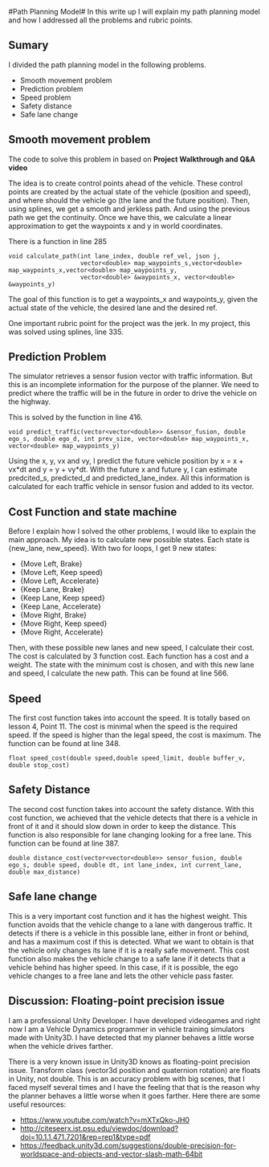 #Path Planning Model#
In this write up I will explain my path planning model and how I addressed all the problems and rubric points.

## Sumary ##
I divided the path planning model in the following problems.

- Smooth movement problem
- Prediction problem
- Speed problem
- Safety distance
- Safe lane change

## Smooth movement problem ##
The code to solve this problem in based on **Project Walkthrough and Q&A video**

The idea is to create control points ahead of the vehicle. These control points are created by the actual state of the vehicle (position and speed), and where should the vehicle go (the lane and the future position).
Then, using splines, we get a smooth and jerkless path. And using the previous path we get the continuity. Once we have this, we calculate a linear approximation to get the waypoints x and y in world coordinates.


There is a function in line 285


```
void calculate_path(int lane_index, double ref_vel, json j,
                    vector<double> map_waypoints_s,vector<double> map_waypoints_x,vector<double> map_waypoints_y,
                    vector<double> &waypoints_x, vector<double> &waypoints_y)
```

The goal of this function is to get a waypoints_x and waypoints_y, given the actual state of the vehicle, the desired lane and the desired ref.


One important rubric point for the project was the jerk. In my project, this was solved using splines, line 335.

## Prediction Problem ##
The simulator retrieves a sensor fusion vector with traffic information. But this is an incomplete information for the purpose of the planner. We need to predict where the traffic will be in the future in order to drive the vehicle on the highway.

This is solved by the function in line 416.
```
void predict_traffic(vector<vector<double>> &sensor_fusion, double ego_s, double ego_d, int prev_size, vector<double> map_waypoints_x, vector<double> map_waypoints_y)
```

Using the x, y, vx and vy, I predict the future vehicle position by x = x + vx\*dt and y = y + vy\*dt. With the future x and future y, I can estimate predcited_s, predicted_d and predicted_lane_index.
All this information is calculated for each traffic vehicle in sensor fusion and added to its vector.

## Cost Function and state machine ##
Before I explain how I solved the other problems, I would like to explain the main approach.
My idea is to calculate new possible states. Each state is {new_lane, new_speed}. With two for loops, I get 9 new states:

- {Move Left, Brake}
- {Move Left, Keep speed}
- {Move Left, Accelerate}
- {Keep Lane, Brake}
- {Keep Lane, Keep speed}
- {Keep Lane, Accelerate}
- {Move Right, Brake}
- {Move Right, Keep speed}
- {Move Right, Accelerate}

Then, with these possible new lanes and new speed, I calculate their cost. 
The cost is calculated by 3 function cost. Each function has a cost and a weight. The state with the minimum cost is chosen, and with this new lane and speed, I calculate the new path. This can be found at line 566.

## Speed ##
The first cost function takes into account the speed. It is totally based on lesson 4, Point 11. The cost is minimal when the speed is the required speed. If the speed is higher than the legal speed, the cost is maximum. The function can be found at line 348.
```
float speed_cost(double speed,double speed_limit, double buffer_v, double stop_cost)
```

## Safety Distance ##
The second cost function takes into account the safety distance. With this cost function, we achieved that the vehicle detects that there is a vehicle in front of it and it should slow down in order to keep the distance. This function is also responsible for lane changing looking for a free lane. This function can be found at line 387.
```
double distance_cost(vector<vector<double>> sensor_fusion, double ego_s, double speed, double dt, int lane_index, int current_lane, double max_distance)
```
## Safe lane change ##
This is a very important cost function and it has the highest weight. This function avoids that the vehicle change to a lane with dangerous traffic. It detects if there is a vehicle in this possible lane, either in front or behind, and has a maximum cost if this is detected. What we want to obtain is that the vehicle only changes its lane if it is a really safe movement. This cost function also makes the vehicle change to a safe lane if it detects that a vehicle behind has higher speed. In this case, if it is possible, the ego vehicle changes to a free lane and lets the other vehicle pass faster.

## Discussion: Floating-point precision issue ##
I am a professional Unity Developer. I have developed videogames and right now I am a Vehicle Dynamics programmer in vehicle training simulators made with Unity3D.
I have detected that my planner behaves a little worse when the vehicle drives farther. 

There is a very known issue in Unity3D knows as floating-point precision issue. Transform class (vector3d position and quaternion rotation) are floats in Unity, not double. This is an accuracy problem with big scenes, that I faced myself several times and I have the feeling that that is the reason why the planner behaves a little worse when it goes farther.
Here there are some useful resources:

- https://www.youtube.com/watch?v=mXTxQko-JH0
- http://citeseerx.ist.psu.edu/viewdoc/download?doi=10.1.1.471.7201&rep=rep1&type=pdf
- https://feedback.unity3d.com/suggestions/double-precision-for-worldspace-and-objects-and-vector-slash-math-64bit
